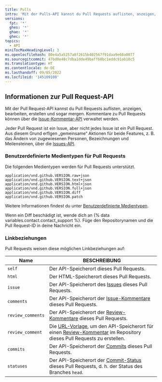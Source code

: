 ```yaml
---
title: Pulls
intro: 'Mit der Pulls-API kannst du Pull Requests auflisten, anzeigen, bearbeiten, erstellen und sogar mergen.'
versions:
  fpt: '*'
  ghes: '*'
  ghae: '*'
  ghec: '*'
topics:
  - API
miniTocMaxHeadingLevel: 3
ms.openlocfilehash: 80e4a5a5257a8f2615b402567f91daa9e68a0077
ms.sourcegitcommit: 47bd0e48c7dba1dde49baff60bc1eddc91ab10c5
ms.translationtype: HT
ms.contentlocale: de-DE
ms.lasthandoff: 09/05/2022
ms.locfileid: '145109100'
---
```

## Informationen zur Pull Request-API

Mit der Pull Request-API kannst du Pull Requests auflisten, anzeigen, bearbeiten, erstellen und sogar mergen. Kommentare zu Pull Requests können über die [Issue-Kommentar-API](/rest/reference/issues#comments) verwaltet werden.

Jeder Pull Request ist ein Issue, aber nicht jedes Issue ist ein Pull Request. Aus diesem Grund erflgen „gemeinsame“ Aktionen für beide Features, z. B. das Ändern von zugewiesenen Personen, Bezeichnungen und Meilensteinen, über die [Issues-API](/rest/reference/issues).

### Benutzerdefinierte Medientypen für Pull Requests

Die folgenden Medientypen werden für Pull Requests unterstützt.

    application/vnd.github.VERSION.raw+json
    application/vnd.github.VERSION.text+json
    application/vnd.github.VERSION.html+json
    application/vnd.github.VERSION.full+json
    application/vnd.github.VERSION.diff
    application/vnd.github.VERSION.patch

Weitere Informationen findest du unter [Benutzerdefinierte Medientypen](/rest/overview/media-types).

Wenn ein Diff beschädigt ist, wende dich an {% data variables.contact.contact_support %}. Füge den Repositorynamen und die Pull Request-ID in deine Nachricht ein.

### Linkbeziehungen

Pull Requests weisen diese möglichen Linkbeziehungen auf:

Name | BESCHREIBUNG
-----|-----------|
`self`| Der API-Speicherort dieses Pull Requests.
`html`| Der HTML-Speicherort dieses Pull Requests.
`issue`| Der API-Speicherort des [Issues](/rest/reference/issues) dieses Pull Requests.
`comments`| Der API-Speicherort der [Issue-Kommentare](/rest/reference/issues#comments) dieses Pull Requests.
`review_comments`| Der API-Speicherort der [Review-Kommentare](/rest/reference/pulls#comments) dieses Pull Requests.
`review_comment`| Die [URL-Vorlage](/rest#hypermedia), um den API-Speicherort für einen [Review-Kommentar](/rest/reference/pulls#comments) im Repository dieses Pull Requests zu erstellen.
`commits`|Der API-Speicherort der [Commits](#list-commits-on-a-pull-request) dieses Pull Requests.
`statuses`| Der API-Speicherort der [Commit-Status](/rest/reference/commits#commit-statuses) dieses Pull Requests, d. h. der Status des Branches `head`.
